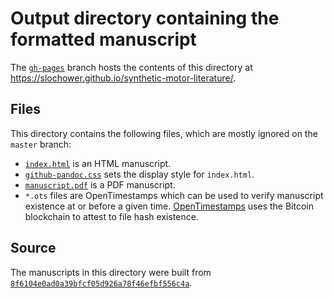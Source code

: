 # Output directory containing the formatted manuscript

The [`gh-pages`](https://github.com/slochower/synthetic-motor-literature/tree/gh-pages) branch hosts the contents of this directory at https://slochower.github.io/synthetic-motor-literature/.

## Files

This directory contains the following files, which are mostly ignored on the `master` branch:

+ [`index.html`](index.html) is an HTML manuscript.
+ [`github-pandoc.css`](github-pandoc.css) sets the display style for `index.html`.
+ [`manuscript.pdf`](manuscript.pdf) is a PDF manuscript.
+ `*.ots` files are OpenTimestamps which can be used to verify manuscript existence at or before a given time.
  [OpenTimestamps](opentimestamps.org) uses the Bitcoin blockchain to attest to file hash existence.

## Source

The manuscripts in this directory were built from
[`8f6104e0ad0a39bfcf05d926a78f46efbf556c4a`](https://github.com/slochower/synthetic-motor-literature/commit/8f6104e0ad0a39bfcf05d926a78f46efbf556c4a).
